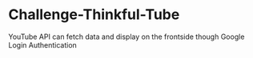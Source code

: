 # Challenge-Thinkful-Tube
YouTube API can fetch data and display on the frontside though Google Login Authentication
